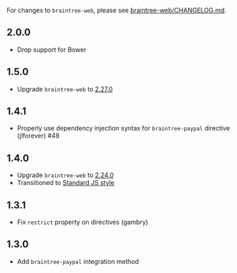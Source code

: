 For changes to `braintree-web`, please see [braintree-web/CHANGELOG.md](https://github.com/braintree/braintree-web/blob/master/CHANGELOG.md).

## 2.0.0
- Drop support for Bower

## 1.5.0
- Upgrade `braintree-web` to [2.27.0](https://github.com/braintree/braintree-web/blob/master/CHANGELOG.md#2270)

## 1.4.1
- Properly use dependency injection syntax for `braintree-paypal` directive (jlforever) #48

## 1.4.0
- Upgrade `braintree-web` to [2.24.0](https://github.com/braintree/braintree-web/blob/master/CHANGELOG.md#2240)
- Transitioned to [Standard JS style](http://standardjs.com/)

## 1.3.1
- Fix `restrict` property on directives (gambry)

## 1.3.0
- Add `braintree-paypal` integration method
